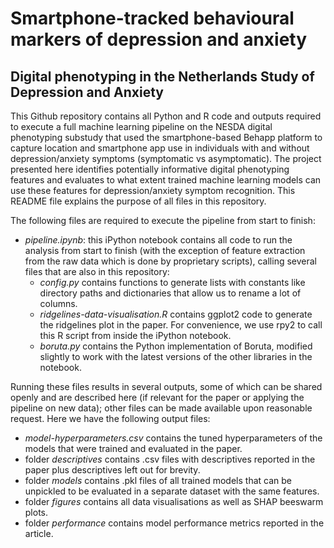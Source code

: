 # Smartphone-tracked behavioural markers of depression and anxiety
## Digital phenotyping in the Netherlands Study of Depression and Anxiety 

This Github repository contains all Python and R code and outputs required to execute a full machine learning pipeline on the NESDA digital phenotyping substudy that used the smartphone-based Behapp platform to capture location and smartphone app use in individuals with and without depression/anxiety symptoms (symptomatic vs asymptomatic). The project presented here identifies potentially informative digital phenotyping features and evaluates to what extent trained machine learning models can use these features for depression/anxiety symptom recognition. This README file explains the purpose of all files in this repository.

The following files are required to execute the pipeline from start to finish:
- _pipeline.ipynb_: this iPython notebook contains all code to run the analysis from start to finish (with the exception of feature extraction from the raw data which is done by proprietary scripts), calling several files that are also in this repository:
  - _config.py_ contains functions to generate lists with constants like directory paths and dictionaries that allow us to rename a lot of columns.
  - _ridgelines-data-visualisation.R_ contains ggplot2 code to generate the ridgelines plot in the paper. For convenience, we use rpy2 to call this R script from inside the iPython notebook.
  - _boruta.py_ contains the Python implementation of Boruta, modified slightly to work with the latest versions of the other libraries in the notebook.
 
Running these files results in several outputs, some of which can be shared openly and are described here (if relevant for the paper or applying the pipeline on new data); other files can be made available upon reasonable request. Here we have the following output files:
- _model-hyperparameters.csv_ contains the tuned hyperparameters of the models that were trained and evaluated in the paper.
- folder _descriptives_ contains .csv files with descriptives reported in the paper plus descriptives left out for brevity.
- folder _models_ contains .pkl files of all trained models that can be unpickled to be evaluated in a separate dataset with the same features.
- folder _figures_ contains all data visualisations as well as SHAP beeswarm plots.
- folder _performance_ contains model performance metrics reported in the article. 
